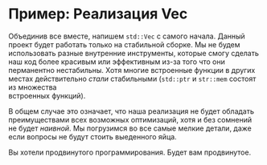 # Пример: Реализация Vec

Объединив все вместе, напишем `std::Vec` с самого начала. Данный проект будет работать только на стабильной сборке. Мы не будем использовать разные внутренние инструменты, которые смогу сделать наш код более красивым или эффективным из-за того что они перманентно нестабильны. Хотя многие встроенные функции в других местах действительно *стали* стабильными (`std::ptr` и `str::mem` состоят из множества<br>встроенных функций).

В общем случае это означает, что наша реализация не будет обладать преимуществами всех возможных оптимизаций, хотя и без сомнений не будет *наивной*. Мы погрузимся во все самые мелкие детали, даже если вопросы не будут стоить выеденного яйца.

Вы хотели продвинутого программирования. Будет вам продвинутое.
